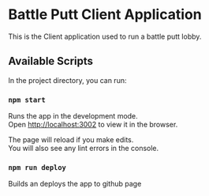 # Battle Putt Client Application

This is the Client application used to run a battle putt lobby.

## Available Scripts

In the project directory, you can run:

### `npm start`

Runs the app in the development mode.\
Open [http://localhost:3002](http://localhost:3002) to view it in the browser.

The page will reload if you make edits.\
You will also see any lint errors in the console.

### `npm run deploy`

Builds an deploys the app to github page

